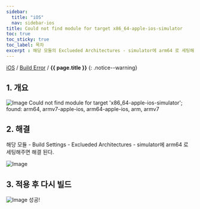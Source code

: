 ```yaml
---
sidebar:
  title: "iOS"
  nav: sidebar-ios
title: Could not find module for target x86_64-apple-ios-simulator
toc: true
toc_sticky: true
toc_label: 목차
excerpt : 해당 모듈의 Exclueded Architectures - simulator에 arm64 로 세팅해주면 해결 된다.
---
```

[iOS](/ios/) / [Build Error](/ios/build-error/) / **{{ page.title }}**
{: .notice--warning}

## 1. 개요
![Image](https://drive.google.com/uc?export=view&id=1iZLJnFW-_V-TOCx4fwrFP3yQzJ_McebF)
Could not find module for target 'x86_64-apple-ios-simulator'; found: arm64, armv7-apple-ios, arm64-apple-ios, arm, armv7

## 2. 해결
해당 모듈 - Build Settings - Exclueded Architectures - simulator에 arm64 로 세팅해주면 해결 된다.

![Image](https://drive.google.com/uc?export=view&id=1oGNhXAruLvcKy29j_gxOf8a98n4fFXcc)

## 3. 적용 후 다시 빌드
![Image](https://drive.google.com/uc?export=view&id=1i-J-7IyDUT25NOu5oFdq6mzbKBEG-0_d)
성공!
